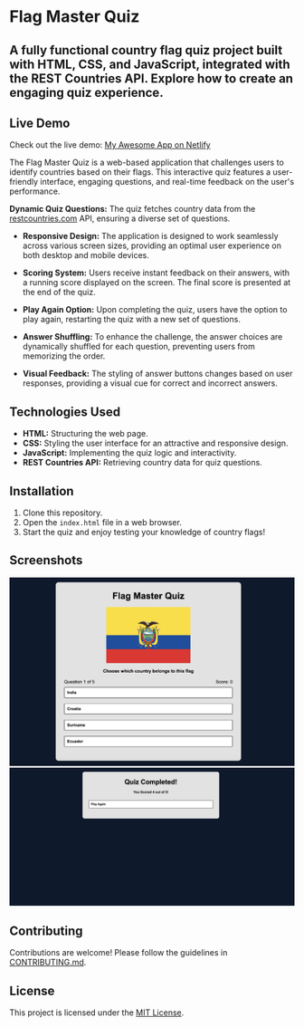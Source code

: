# Flag Master Quiz 


## A fully functional country flag quiz project built with HTML, CSS, and JavaScript, integrated with the REST Countries API. Explore how to create an engaging quiz experience. 

## Live Demo

Check out the live demo: [My Awesome App on Netlify](https://your-netlify-app-name.netlify.app/)



The Flag Master Quiz is a web-based application that challenges users to identify countries based on their flags. This interactive quiz features a user-friendly interface, engaging questions, and real-time feedback on the user's performance.


**Dynamic Quiz Questions:** The quiz fetches country data from the [restcountries.com](https://restcountries.com/v2/all) API, ensuring a diverse set of questions.

- **Responsive Design:** The application is designed to work seamlessly across various screen sizes, providing an optimal user experience on both desktop and mobile devices.

- **Scoring System:** Users receive instant feedback on their answers, with a running score displayed on the screen. The final score is presented at the end of the quiz.

- **Play Again Option:** Upon completing the quiz, users have the option to play again, restarting the quiz with a new set of questions. 

- **Answer Shuffling:** To enhance the challenge, the answer choices are dynamically shuffled for each question, preventing users from memorizing the order.

- **Visual Feedback:** The styling of answer buttons changes based on user responses, providing a visual cue for correct and incorrect answers.


## Technologies Used

- **HTML:** Structuring the web page.
- **CSS:** Styling the user interface for an attractive and responsive design.
- **JavaScript:** Implementing the quiz logic and interactivity.
- **REST Countries API:** Retrieving country data for quiz questions.

## Installation

1. Clone this repository.
2. Open the `index.html` file in a web browser.
3. Start the quiz and enjoy testing your knowledge of country flags!


## Screenshots

![Quiz Screenshot](screenshots/quiz-screenshot1.png)
![Quiz Screenshot](screenshots/quiz-screenshot2.png)


## Contributing

Contributions are welcome! Please follow the guidelines in [CONTRIBUTING.md](CONTRIBUTING.md).

## License

This project is licensed under the [MIT License](LICENSE).
